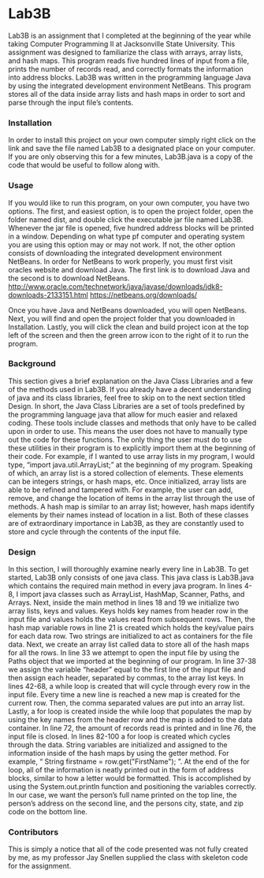 # Lab3B

Lab3B is an assignment that I completed at the beginning of the year while taking Computer Programming II at Jacksonville State University. This assignment was designed to familiarize the class with arrays, array lists, and hash maps. This program reads five hundred lines of input from a file, prints the number of records read, and correctly formats the information into address blocks. Lab3B was written in the programming language Java by using the integrated development environment NetBeans. This program stores all of the data inside array lists and hash maps in order to sort and parse through the input file’s contents. 

### **Installation**

In order to install this project on your own computer simply right click on the link and save the file named Lab3B to a designated place on your computer. If you are only observing this for a few minutes, Lab3B.java is a copy of the code that would be useful to follow along with.  

### **Usage**

If you would like to run this program, on your own computer, you have two options. The first, and easiest option, is to open the project folder, open the folder named dist, and double click the executable jar file named Lab3B. Whenever the jar file is opened, five hundred address blocks will be printed in a window. Depending on what type pf computer and operating system you are using this option may or may not work. If not, the other option consists of downloading the integrated development environment NetBeans. In order for NetBeans to work properly, you must first visit oracles website and download Java. The first link is to download Java and the second is to download NetBeans. 
http://www.oracle.com/technetwork/java/javase/downloads/jdk8-downloads-2133151.html 
https://netbeans.org/downloads/

Once you have Java and NetBeans downloaded, you will open NetBeans. Next, you will find and open the project folder that you downloaded in Installation. Lastly, you will click the clean and build project icon at the top left of the screen and then the green arrow icon to the right of it to run the program.

### **Background**

This section gives a brief explanation on the Java Class Libraries and a few of the methods used in Lab3B. If you already have a decent understanding of java and its class libraries, feel free to skip on to the next section titled Design. In short, the Java Class Libraries are a set of tools predefined by the programming language java that allow for much easier and relaxed coding. These tools include classes and methods that only have to be called upon in order to use. This means the user does not have to manually type out the code for these functions. The only thing the user must do to use these utilities in their program is to explicitly import them at the beginning of their code. For example, if I wanted to use array lists in my program, I would type, “import java.util.ArrayList;” at the beginning of my program. Speaking of which, an array list is a stored collection of elements. These elements can be integers strings, or hash maps, etc. Once initialized, array lists are able to be refined and tampered with. For example, the user can add, remove, and change the location of items in the array list through the use of methods. A hash map is similar to an array list; however, hash maps identify elements by their names instead of location in a list. Both of these classes are of extraordinary importance in Lab3B, as they are constantly used to store and cycle through the contents of the input file.

### **Design**

In this section, I will thoroughly examine nearly every line in Lab3B. To get started, Lab3B only consists of one java class. This java class is Lab3B.java which contains the required main method in every java program. In lines 4-8, I import java classes such as ArrayList, HashMap, Scanner, Paths, and Arrays. Next, inside the main method in lines 18 and 19 we initialize two array lists, keys and values. Keys holds key names from header row in the input file and values holds the values read from subsequent rows. Then, the hash map variable rows in line 21 is created which holds the key/value pairs for each data row. Two strings are initialized to act as containers for the file data. Next, we create an array list called data to store all of the hash maps for all the rows. In line 33 we attempt to open the input file by using the Paths object that we imported at the beginning of our program. In line 37-38 we assign the variable “header” equal to the first line of the input file and then assign each header, separated by commas, to the array list keys. In lines 42-68, a while loop is created that will cycle through every row in the input file. Every time a new line is reached a new map is created for the current row. Then, the comma separated values are put into an array list. Lastly, a for loop is created inside the while loop that populates the map by using the key names from the header row and the map is added to the data container. In line 72, the amount of records read is printed and in line 76, the input file is closed. In lines 82-100 a for loop is created which cycles through the data. String variables are initialized and assigned to the information inside of the hash maps by using the getter method. For example, “ String firstname = row.get("FirstName"); ”.  At the end of the for loop, all of the information is neatly printed out in the form of address blocks, similar to how a letter would be formatted. This is accomplished by using the System.out.println function and positioning the variables correctly. In our case, we want the person’s full name printed on the top line, the person’s address on the second line, and the persons city, state, and zip code on the bottom line.

### **Contributors**

This is simply a notice that all of the code presented was not fully created by me, as my professor Jay Snellen supplied the class with skeleton code for the assignment.
